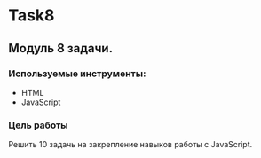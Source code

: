 # Task8

## Модуль 8 задачи.

### Используемые инструменты:
- HTML
- JavaScript

### Цель работы

Решить 10 задачь на закрепление навыков работы c JavaScript.
